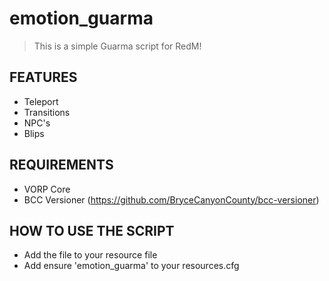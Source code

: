 # emotion_guarma

> This is a simple Guarma script for RedM!

## FEATURES
- Teleport
- Transitions
- NPC's
- Blips

## REQUIREMENTS
- VORP Core
- BCC Versioner (https://github.com/BryceCanyonCounty/bcc-versioner)

## HOW TO USE THE SCRIPT
- Add the file to your resource file
- Add ensure 'emotion_guarma' to your resources.cfg